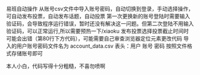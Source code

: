 易班自动操作 从账号csv文件中导入账号密码，自动切换到登录，手动选择操作，可自动发布投票，自动发布话题，自动投票
第一次更换新的账号登陆时需要输入验证码，会导致程序运行错误，暂时还没有解决这一问题。但第二次登陆不用输入验证码，可以正常运行,所以需要预热一下/xiaoku
发布投票选择投票截止时间时可能会出错（第80行下方代码），可能需要自己审查浏览器定位元素更改代码
导入的用户账号密码文件名为 account_data.csv 表头：用户  账号 密码  按照文件格式存储账号即可


本人小白，代码写得十分粗糙，不喜勿喷啊
